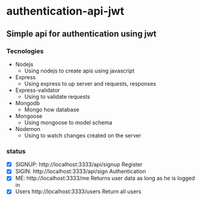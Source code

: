 # authentication-api-jwt

## Simple api for authentication using jwt 

### Tecnologies
- Nodejs
  - Using nodejs to create apis using javascript
- Express
  - Using express to up server and requests, responses
- Express-validator
  - Using to validate requests
- Mongodb
  - Mongo how database
- Mongoose
  - Using mongoose to model schema
- Nodemon
  - Using to watch changes created on the server

### status
- [x] SIGNUP: http://localhost:3333/api/signup
    Register
- [x] SIGIN: http://localhost:3333/api/sign
    Authentication
- [x] ME: http://localhost:3333/me
    Returns user data as long as he is logged in
- [x] Users http://localhost:3333/users
    Return all users     
